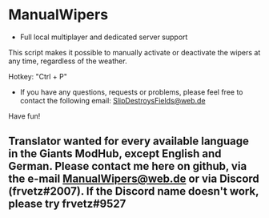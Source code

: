 # ManualWipers

- Full local multiplayer and dedicated server support

This script makes it possible to manually activate or deactivate the wipers at any time, regardless of the weather.

Hotkey: "Ctrl + P"

  - If you have any questions, requests or problems, please feel free to contact the following email: SlipDestroysFields@web.de

Have fun!

## Translator wanted for every available language in the Giants ModHub, except English and German. Please contact me here on github, via the e-mail ManualWipers@web.de or via Discord (frvetz#2007). If the Discord name doesn't work, please try frvetz#9527 ##
